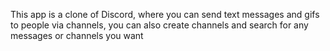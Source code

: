 This app is a clone of Discord, where you can send text messages and gifs to people via channels,
you can also create channels and search for any messages or channels you want
